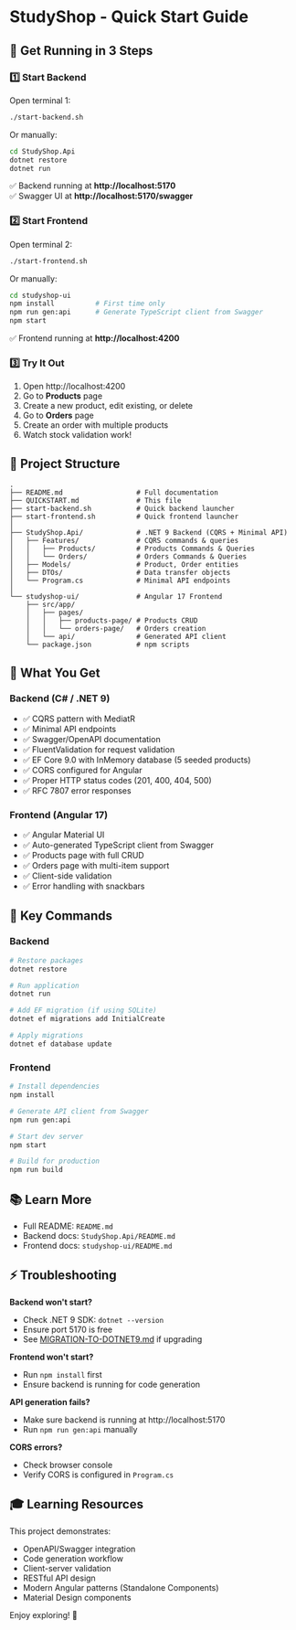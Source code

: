 # StudyShop - Quick Start Guide

## 🚀 Get Running in 3 Steps

### 1️⃣ Start Backend

Open terminal 1:

```bash
./start-backend.sh
```

Or manually:
```bash
cd StudyShop.Api
dotnet restore
dotnet run
```

✅ Backend running at **http://localhost:5170**  
✅ Swagger UI at **http://localhost:5170/swagger**

### 2️⃣ Start Frontend

Open terminal 2:

```bash
./start-frontend.sh
```

Or manually:
```bash
cd studyshop-ui
npm install          # First time only
npm run gen:api      # Generate TypeScript client from Swagger
npm start
```

✅ Frontend running at **http://localhost:4200**

### 3️⃣ Try It Out

1. Open http://localhost:4200
2. Go to **Products** page
3. Create a new product, edit existing, or delete
4. Go to **Orders** page
5. Create an order with multiple products
6. Watch stock validation work!

## 📁 Project Structure

```
.
├── README.md                  # Full documentation
├── QUICKSTART.md              # This file
├── start-backend.sh           # Quick backend launcher
├── start-frontend.sh          # Quick frontend launcher
│
├── StudyShop.Api/             # .NET 9 Backend (CQRS + Minimal API)
│   ├── Features/              # CQRS commands & queries
│   │   ├── Products/          # Products Commands & Queries
│   │   └── Orders/            # Orders Commands & Queries
│   ├── Models/                # Product, Order entities
│   ├── DTOs/                  # Data transfer objects
│   └── Program.cs             # Minimal API endpoints
│
└── studyshop-ui/              # Angular 17 Frontend
    ├── src/app/
    │   ├── pages/
    │   │   ├── products-page/ # Products CRUD
    │   │   └── orders-page/   # Orders creation
    │   └── api/               # Generated API client
    └── package.json           # npm scripts
```

## 🎯 What You Get

### Backend (C# / .NET 9)
- ✅ CQRS pattern with MediatR
- ✅ Minimal API endpoints
- ✅ Swagger/OpenAPI documentation
- ✅ FluentValidation for request validation
- ✅ EF Core 9.0 with InMemory database (5 seeded products)
- ✅ CORS configured for Angular
- ✅ Proper HTTP status codes (201, 400, 404, 500)
- ✅ RFC 7807 error responses

### Frontend (Angular 17)
- ✅ Angular Material UI
- ✅ Auto-generated TypeScript client from Swagger
- ✅ Products page with full CRUD
- ✅ Orders page with multi-item support
- ✅ Client-side validation
- ✅ Error handling with snackbars

## 🔧 Key Commands

### Backend

```bash
# Restore packages
dotnet restore

# Run application
dotnet run

# Add EF migration (if using SQLite)
dotnet ef migrations add InitialCreate

# Apply migrations
dotnet ef database update
```

### Frontend

```bash
# Install dependencies
npm install

# Generate API client from Swagger
npm run gen:api

# Start dev server
npm start

# Build for production
npm run build
```

## 📚 Learn More

- Full README: `README.md`
- Backend docs: `StudyShop.Api/README.md`
- Frontend docs: `studyshop-ui/README.md`

## ⚡ Troubleshooting

**Backend won't start?**  
- Check .NET 9 SDK: `dotnet --version`
- Ensure port 5170 is free
- See [MIGRATION-TO-DOTNET9.md](MIGRATION-TO-DOTNET9.md) if upgrading

**Frontend won't start?**  
- Run `npm install` first
- Ensure backend is running for code generation

**API generation fails?**  
- Make sure backend is running at http://localhost:5170
- Run `npm run gen:api` manually

**CORS errors?**  
- Check browser console
- Verify CORS is configured in `Program.cs`

## 🎓 Learning Resources

This project demonstrates:
- OpenAPI/Swagger integration
- Code generation workflow
- Client-server validation
- RESTful API design
- Modern Angular patterns (Standalone Components)
- Material Design components

Enjoy exploring! 🎉


